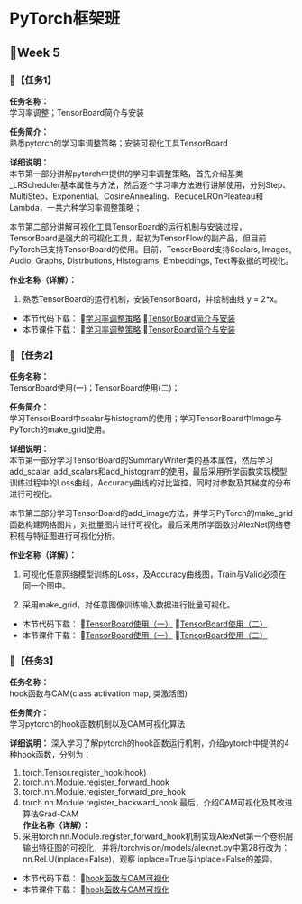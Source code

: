 # PyTorch框架班 

## 🎯Week 5

### 🛴【任务1】

**任务名称：**  
学习率调整；TensorBoard简介与安装

**任务简介：**  
熟悉pytorch的学习率调整策略；安装可视化工具TensorBoard

**详细说明：**  
本节第一部分讲解pytorch中提供的学习率调整策略，首先介绍基类_LRScheduler基本属性与方法，然后逐个学习率方法进行讲解使用，分别Step、MultiStep、Exponential、CosineAnnealing、ReduceLROnPleateau和Lambda，一共六种学习率调整策略；

本节第二部分讲解可视化工具TensorBoard的运行机制与安装过程，TensorBoard是强大的可视化工具，起初为TensorFlow的副产品，但目前PyTorch已支持TensorBoard的使用。目前，TensorBoard支持Scalars, Images, Audio, Graphs, Distrbutions, Histograms, Embeddings, Text等数据的可视化。

**作业名称（详解）：**  
1. 熟悉TensorBoard的运行机制，安装TensorBoard，并绘制曲线 y = 2*x。

- 本节代码下载：
🍄[学习率调整策略](https://github.com/JansonYuan/Pytorch-Camp/tree/master/%E4%BB%A3%E7%A0%81%E5%90%88%E9%9B%86/05-01-%E4%BB%A3%E7%A0%81-%E5%AD%A6%E4%B9%A0%E7%8E%87%E8%B0%83%E6%95%B4%E7%AD%96%E7%95%A5/lesson-19)
🥑[TensorBoard简介与安装](https://github.com/JansonYuan/Pytorch-Camp/blob/master/%E4%BB%A3%E7%A0%81%E5%90%88%E9%9B%86/05-02-%E4%BB%A3%E7%A0%81-TensorBoard%E7%AE%80%E4%BB%8B%E4%B8%8E%E5%AE%89%E8%A3%85/lesson-20/test_tensorboard.py)
- 本节课件下载：
🍄[学习率调整策略](https://github.com/JansonYuan/Pytorch-Camp/blob/master/%E8%AF%BE%E4%BB%B6%E5%90%88%E9%9B%86/05-01-ppt-%E5%AD%A6%E4%B9%A0%E7%8E%87%E8%B0%83%E6%95%B4%E7%AD%96%E7%95%A5.pdf)
🥑[TensorBoard简介与安装](https://github.com/JansonYuan/Pytorch-Camp/blob/master/%E8%AF%BE%E4%BB%B6%E5%90%88%E9%9B%86/05-02-ppt-TensorBoard%E7%AE%80%E4%BB%8B%E4%B8%8E%E5%AE%89%E8%A3%85.pdf)
### 🛴【任务2】

**任务名称：**  
TensorBoard使用(一)；TensorBoard使用(二)；

**任务简介：**  
学习TensorBoard中scalar与histogram的使用；学习TensorBoard中Image与PyTorch的make_grid使用。

**详细说明：**  
本节第一部分学习TensorBoard的SummaryWriter类的基本属性，然后学习add_scalar, add_scalars和add_histogram的使用，最后采用所学函数实现模型训练过程中的Loss曲线，Accuracy曲线的对比监控，同时对参数及其梯度的分布进行可视化。

本节第二部分学习TensorBoard的add_image方法，并学习PyTorch的make_grid函数构建网格图片，对批量图片进行可视化，最后采用所学函数对AlexNet网络卷积核与特征图进行可视化分析。


**作业名称（详解）：**  
1. 可视化任意网络模型训练的Loss，及Accuracy曲线图，Train与Valid必须在同一个图中。

2. 采用make_grid，对任意图像训练输入数据进行批量可视化。 

- 本节代码下载：
🍆[TensorBoard使用（一）](https://github.com/JansonYuan/Pytorch-Camp/tree/master/%E4%BB%A3%E7%A0%81%E5%90%88%E9%9B%86/05-03-%E4%BB%A3%E7%A0%81-TensorBoard%E4%BD%BF%E7%94%A8%EF%BC%88%E4%B8%80%EF%BC%89/lesson-21)
🥜[TensorBoard使用（二）](https://github.com/JansonYuan/Pytorch-Camp/tree/master/%E4%BB%A3%E7%A0%81%E5%90%88%E9%9B%86/05-04-%E4%BB%A3%E7%A0%81-TensorBoard%E4%BD%BF%E7%94%A8%EF%BC%88%E4%BA%8C%EF%BC%89/lesson-22)
- 本节课件下载：
🍆[TensorBoard使用（一）](https://github.com/JansonYuan/Pytorch-Camp/blob/master/%E8%AF%BE%E4%BB%B6%E5%90%88%E9%9B%86/05-03-ppt-TensorBoard%E4%BD%BF%E7%94%A8%EF%BC%88%E4%B8%80%EF%BC%89.pdf)
🥜[TensorBoard使用（二）](https://github.com/JansonYuan/Pytorch-Camp/blob/master/%E8%AF%BE%E4%BB%B6%E5%90%88%E9%9B%86/05-04-ppt-TensorBoard%E4%BD%BF%E7%94%A8%EF%BC%88%E4%BA%8C%EF%BC%89.pdf)

### 🛴【任务3】

**任务名称：**  
hook函数与CAM(class activation map, 类激活图)

**任务简介：**  
学习pytorch的hook函数机制以及CAM可视化算法

**详细说明：**
深入学习了解pytorch的hook函数运行机制，介绍pytorch中提供的4种hook函数，分别为：
1. torch.Tensor.register_hook(hook)
2. torch.nn.Module.register_forward_hook
3. torch.nn.Module.register_forward_pre_hook
4. torch.nn.Module.register_backward_hook
最后，介绍CAM可视化及其改进算法Grad-CAM  
**作业名称（详解）：** 
1. 采用torch.nn.Module.register_forward_hook机制实现AlexNet第一个卷积层输出特征图的可视化，并将/torchvision/models/alexnet.py中第28行改为：nn.ReLU(inplace=False)，观察
inplace=True与inplace=False的差异。

- 本节代码下载：
🌽[hook函数与CAM可视化](https://github.com/JansonYuan/Pytorch-Camp/tree/master/%E4%BB%A3%E7%A0%81%E5%90%88%E9%9B%86/05-05-%E4%BB%A3%E7%A0%81-hook%E5%87%BD%E6%95%B0%E4%B8%8ECAM%E5%8F%AF%E8%A7%86%E5%8C%96/lesson-23)
- 本节课件下载：
🌽[hook函数与CAM可视化](https://github.com/JansonYuan/Pytorch-Camp/blob/master/%E8%AF%BE%E4%BB%B6%E5%90%88%E9%9B%86/05-05-ppt-hook%E5%87%BD%E6%95%B0%E4%B8%8ECAM%E5%8F%AF%E8%A7%86%E5%8C%96.pdf)
